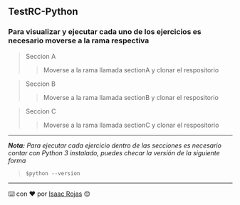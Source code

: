 ## TestRC-Python
### Para visualizar y ejecutar cada uno de los ejercicios es necesario moverse a la rama respectiva
> Seccion A
>> Moverse a la rama llamada sectionA y clonar el respositorio

> Seccion B
>> Moverse a la rama llamada sectionB y clonar el respositorio

> Seccion C
>> Moverse a la rama llamada sectionC y clonar el respositorio

---
**_Nota:_** _Para ejecutar cada ejercicio dentro de las secciones es necesario contar con Python 3 instalado, puedes checar la versión de la siguiente forma_
>`$python --version`


---
⌨️ con ❤️ por [Isaac Rojas](https://github.com/IsaacRh) 😊
